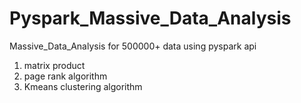 # Pyspark_Massive_Data_Analysis

Massive_Data_Analysis for 500000+ data using pyspark api

1. matrix product
2. page rank algorithm
3. Kmeans clustering algorithm
